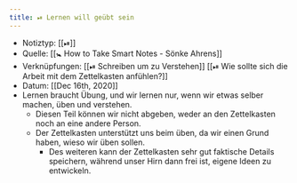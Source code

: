 ```yaml
---
title: ⏯ Lernen will geübt sein
---
```


- Notiztyp: [[⏯]]
- Quelle: [[🚼 How to Take Smart Notes - Sönke Ahrens]]
- Verknüpfungen: [[⏯ Schreiben um zu Verstehen]] [[⏯ Wie sollte sich die Arbeit mit dem Zettelkasten anfühlen?]]
- Datum: [[Dec 16th, 2020]]
- Lernen braucht Übung, und wir lernen nur, wenn wir etwas selber machen, üben und verstehen.
	- Diesen Teil können wir nicht abgeben, weder an den Zettelkasten noch an eine andere Person.
	- Der Zettelkasten unterstützt uns beim üben, da wir einen Grund haben, wieso wir üben sollen.
		- Des weiteren kann der Zettelkasten sehr gut faktische Details speichern, während unser Hirn dann frei ist, eigene Ideen zu entwickeln.